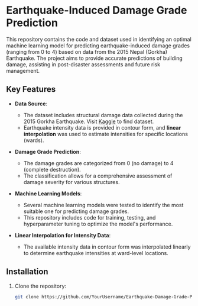 # Earthquake-Induced Damage Grade Prediction

This repository contains the code and dataset used in identifying an optimal machine learning model for predicting earthquake-induced damage grades (ranging from 0 to 4) based on data from the 2015 Nepal (Gorkha) Earthquake. The project aims to provide accurate predictions of building damage, assisting in post-disaster assessments and future risk management.


## Key Features

- **Data Source**: 
  - The dataset includes structural damage data collected during the 2015 Gorkha Earthquake.
    Visit [Kaggle](https://www.kaggle.com/datasets/arashnic/earthquake-magnitude-damage-and-impact?resource=download&select=csv_building_structure.csv) to find dataset.
  - Earthquake intensity data is provided in contour form, and **linear interpolation** was used to estimate intensities for specific locations (wards).

- **Damage Grade Prediction**: 
  - The damage grades are categorized from 0 (no damage) to 4 (complete destruction).
  - The classification allows for a comprehensive assessment of damage severity for various structures.

- **Machine Learning Models**: 
  - Several machine learning models were tested to identify the most suitable one for predicting damage grades.
  - This repository includes code for training, testing, and hyperparameter tuning to optimize the model's performance.

- **Linear Interpolation for Intensity Data**: 
  - The available intensity data in contour form was interpolated linearly to determine earthquake intensities at ward-level locations.

## Installation

1. Clone the repository:
   ```bash
   git clone https://github.com/YourUsername/Earthquake-Damage-Grade-Prediction.git

